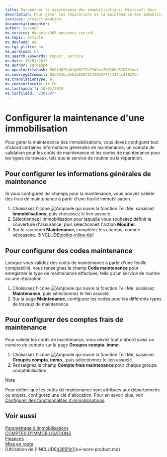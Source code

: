```yaml
---
title: Paramétrer la maintenance des immobilisations| Microsoft Docs
description: Pour gérer les réparations et la maintenance des immobilisations, spécifiez les informations de maintenance générale, les codes du type de travail, et un compte de validation pour les coûts.
services: project-madeira
documentationcenter: ''
author: SorenGP
ms.service: dynamics365-business-central
ms.topic: article
ms.devlang: na
ms.tgt_pltfrm: na
ms.workload: na
ms.search.keywords: repair, service
ms.date: 10/01/2019
ms.author: sgroespe
ms.openlocfilehash: 589fd825a81406f77d7349aa7b026b9578762aef
ms.sourcegitcommit: 02e704bc3e01d62072144919774f1244c42827e4
ms.translationtype: HT
ms.contentlocale: fr-CH
ms.lasthandoff: 10/01/2019
ms.locfileid: "2302707"
---
```

# <a name="set-up-fixed-asset-maintenance"></a>Configurer la maintenance d'une immobilisation
Pour gérer la maintenance des immobilisations, vous devez configurer tout d'abord certaines informations générales de maintenance, un compte de validation pour les coûts de maintenance et les codes de maintenance pour les types de travaux, tels que le service de routine ou la réparation.

## <a name="to-set-up-general-maintenance-information"></a>Pour configurer les informations générales de maintenance
Si vous configurez les champs pour la maintenance, vous pouvez valider des frais de maintenance à partir d'une feuille immobilisation.

1. Choisissez l'icône ![Ampoule qui ouvre la fonction Tell Me](media/ui-search/search_small.png "Dites-moi ce que vous voulez faire"), saisissez **Immobilisations**, puis choisissez le lien associé.
2. Sélectionnez l'immobilisation pour laquelle vous souhaitez définir la couverture d'assurance, puis sélectionnez l'action **Modifier**.
3. Sur le raccourci **Maintenance**, complétez les champs, comme nécessaire. [!INCLUDE[tooltip-inline-tip](includes/tooltip-inline-tip_md.md)]

## <a name="to-set-up-maintenance-codes"></a>Pour configurer des codes maintenance
Lorsque vous validez des coûts de maintenance à partir d'une feuille comptabilité, vous renseignez le champ **Code maintenance** pour enregistrer le type de maintenance effectuée, telle qu'un service de routine ou une réparation.

1. Choisissez l'icône ![Ampoule qui ouvre la fonction Tell Me](media/ui-search/search_small.png "Dites-moi ce que vous voulez faire"), saisissez **Maintenance**, puis sélectionnez le lien associé.
2. Sur la page **Maintenance**, configurez les codes pour les différents types de travaux de maintenance.

## <a name="to-set-up-maintenance-expense-accounts"></a>Pour configurer des comptes frais de maintenance
Pour valider les coûts de maintenance, vous devez tout d'abord saisir un numéro de compte sur la page **Groupes compta. immo**.

1. Choisissez l'icône ![Ampoule qui ouvre la fonction Tell Me](media/ui-search/search_small.png "Dites-moi ce que vous voulez faire"), saisissez **Groupes compta. immo.**, puis sélectionnez le lien associé.
2. Renseignez le champ **Compte frais maintenance** pour chaque groupe comptabilisation.

> [!NOTE]  
>   Pour définir que les coûts de maintenance sont attribués aux départements ou projets, configurez une clé d'allocation. Pour en savoir plus, voir [Configurer des fonctionnalités d'immobilisations](fa-how-setup-general.md).

## <a name="see-also"></a>Voir aussi
[Paramétrage d'immobilisations](fa-setup.md)  
[COMPTES D'IMMOBILISATIONS](fa-manage.md)  
[Finances](finance.md)  
[Mise en route](product-get-started.md)  
[Utilisation de [!INCLUDE[d365fin](includes/d365fin_md.md)]](ui-work-product.md)
